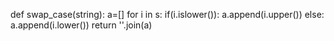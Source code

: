 def swap_case(string):
    a=[]
    for i in s:
        if(i.islower()):
            a.append(i.upper())
        else:
            a.append(i.lower())
    return ''.join(a)
